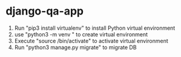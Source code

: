 # django-qa-app

1. Run "pip3 install virtualenv" to install Python virtual environment
2. use "python3 -m venv <env-name>" to create virtual environment
3. Execute "source <env-name>/bin/activate" to activate virtual environment
4. Run "python3 manage.py migrate" to migrate DB
